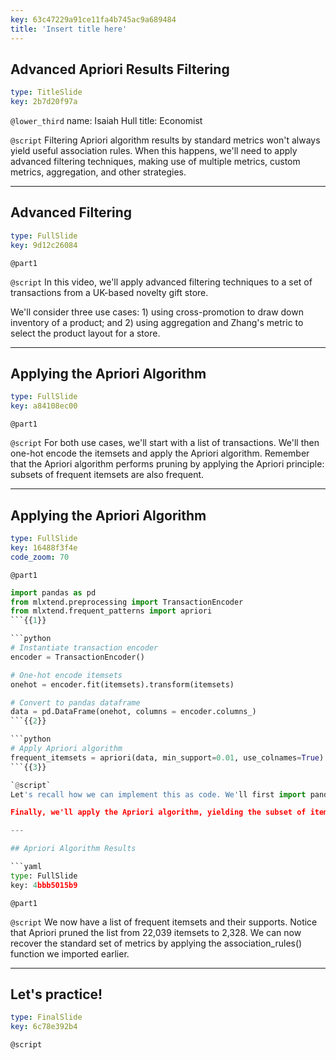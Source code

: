 ```yaml
---
key: 63c47229a91ce11fa4b745ac9a689484
title: 'Insert title here'
---
```


## Advanced Apriori Results Filtering

```yaml
type: TitleSlide
key: 2b7d20f97a
```

`@lower_third`
name: Isaiah Hull
title: Economist

`@script`
Filtering Apriori algorithm results by standard metrics won't always yield useful association rules. When this happens, we'll need to apply advanced filtering techniques, making use of multiple metrics, custom metrics, aggregation, and other strategies.

---

## Advanced Filtering

```yaml
type: FullSlide
key: 9d12c26084
```

`@part1`


`@script`
In this video, we'll apply advanced filtering techniques to a set of transactions from a UK-based novelty gift store. 

We'll consider three use cases: 1) using cross-promotion to draw down inventory of a product; and 2) using aggregation and Zhang's metric to select the product layout for a store.

---

## Applying the Apriori Algorithm

```yaml
type: FullSlide
key: a84108ec00
```

`@part1`


`@script`
For both use cases, we'll start with a list of transactions. We'll then one-hot encode the itemsets and apply the Apriori algorithm. Remember that the Apriori algorithm performs pruning by applying the Apriori principle: subsets of frequent itemsets are also frequent.

---

## Applying the Apriori Algorithm

```yaml
type: FullSlide
key: 16488f3f4e
code_zoom: 70
```

`@part1`
```python
import pandas as pd
from mlxtend.preprocessing import TransactionEncoder
from mlxtend.frequent_patterns import apriori
```{{1}}

```python
# Instantiate transaction encoder
encoder = TransactionEncoder()

# One-hot encode itemsets
onehot = encoder.fit(itemsets).transform(itemsets)

# Convert to pandas dataframe
data = pd.DataFrame(onehot, columns = encoder.columns_)
```{{2}}

```python
# Apply Apriori algorithm
frequent_itemsets = apriori(data, min_support=0.01, use_colnames=True)
```{{3}}

`@script`
Let's recall how we can implement this as code. We'll first import pandas under the alias pd, TransactionEncoder from mlxtend dot preprocessing, and apriori from mlxtend dot frequent_patterns. We'll then instantiate an transaction encoder, encode the transactions in one-hot format, and then convert that object to an array.

Finally, we'll apply the Apriori algorithm, yielding the subset of itemsets that are frequent.

---

## Apriori Algorithm Results

```yaml
type: FullSlide
key: 4bbb5015b9
```

`@part1`


`@script`
We now have a list of frequent itemsets and their supports. Notice that Apriori pruned the list from 22,039 itemsets to 2,328. We can now recover the standard set of metrics by applying the association_rules() function we imported earlier.

---

## Let's practice!

```yaml
type: FinalSlide
key: 6c78e392b4
```

`@script`
